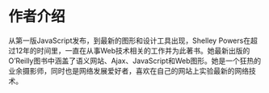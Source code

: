 # 作者介绍

从第一版JavaScript发布，到最新的图形和设计工具出现，Shelley Powers在超过12年的时间里，一直在从事Web技术相关的工作并为此著书。她最新出版的O’Reilly图书中涵盖了语义网站、Ajax、JavaScript和Web图形。她是一个狂热的业余摄影师，同时也是网络发展爱好者，喜欢在自己的网站上实验最新的网络技术。



